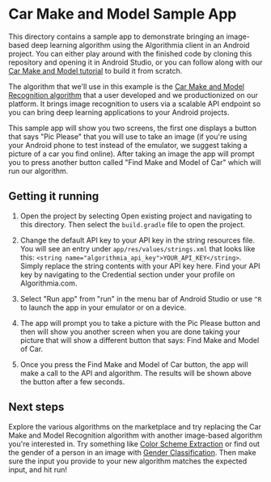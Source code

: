 # Car Make and Model Sample App

This directory contains a sample app to demonstrate bringing an image-based deep learning algorithm using the Algorithmia client in an Android project. You can either play around with the finished code by cloning this repository and opening it in Android Studio, or you can follow along with our [Car Make and Model tutorial](https://algorithmia.com/developers/tutorials/sample-apps/android-car-dl-app/) to build it from scratch.

The algorithm that we'll use in this example is the [Car Make and Model Recognition algorithm](https://algorithmia.com/algorithms/LgoBE/CarMakeandModelRecognition) that a user developed and we productionized on our platform. It brings image recognition to users via a scalable API endpoint so you can bring deep learning applications to your Android projects.

This sample app will show you two screens, the first one displays a button that says "Pic Please" that you will use to take an image (if you're using your Android phone to test instead of the emulator, we suggest taking a picture of a car you find online). After taking an image the app will prompt you to press another button called "Find Make and Model of Car" which will run our algorithm.

## Getting it running

1. Open the project by selecting Open existing project and navigating to this directory. Then select the `build.gradle` file to open the project.

2. Change the default API key to your API key in the string resources file. You will see an entry under `app/res/values/strings.xml` that looks like this: `<string name="algorithmia_api_key">YOUR_API_KEY</string>`. Simply replace the string contents with your API key here. Find your API key by navigating to the Credential section under your profile on Algorithmia.com.

3. Select "Run app" from "run" in the menu bar of Android Studio or use `^R` to launch the app in your emulator or on a device.

4. The app will prompt you to take a picture with the Pic Please button and then will show you another screen when you are done taking your picture that will show a different button that says: Find Make and Model of Car. 

5. Once you press the Find Make and Model of Car button, the app will make a call to the API and algorithm. The results will be shown above the button after a few seconds.


## Next steps

Explore the various algorithms on the marketplace and try replacing the Car Make and Model Recognition algorithm with another image-based algorithm you're interested in. Try something like [Color Scheme Extraction](https://algorithmia.com/algorithms/vagrant/ColorSchemeExtraction) or find out the gender of a person in an image with [Gender Classification](https://algorithmia.com/algorithms/deeplearning/GenderClassification). Then make sure the input you provide to your new algorithm matches the expected input, and hit run! 

